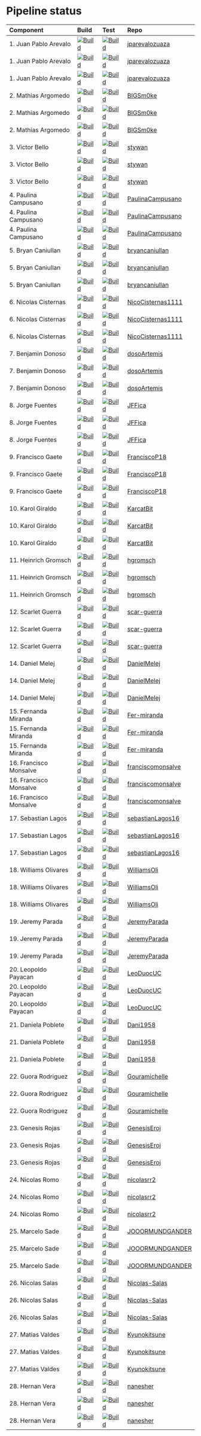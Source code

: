 # Pipeline status
Component | Build | Test | Repo 
|:-----|:-------|:-----|:-----
|1. Juan Pablo Arevalo|[![Build](https://github.com/jparevalozuaza/dsy1103-for-books/actions/workflows/build.yml/badge.svg)](https://github.com/jparevalozuaza/dsy1103-for-books/actions/workflows/build.yml)|[![Build](https://github.com/jparevalozuaza/dsy1103-for-books/actions/workflows/tests.yml/badge.svg)](https://github.com/jparevalozuaza/dsy1103-for-books/actions/workflows/tests.yml)|[jparevalozuaza](https://github.com/jparevalozuaza/dsy1103-for-books)
|1. Juan Pablo Arevalo|[![Build](https://github.com/jparevalozuaza/dsy1103-for-loans/actions/workflows/build.yml/badge.svg)](https://github.com/jparevalozuaza/dsy1103-for-loans/actions/workflows/build.yml)|[![Build](https://github.com/jparevalozuaza/dsy1103-for-loans/actions/workflows/tests.yml/badge.svg)](https://github.com/jparevalozuaza/dsy1103-for-loans/actions/workflows/tests.yml)|[jparevalozuaza](https://github.com/jparevalozuaza/dsy1103-for-loans)
|1. Juan Pablo Arevalo|[![Build](https://github.com/jparevalozuaza/dsy1103-for-users/actions/workflows/build.yml/badge.svg)](https://github.com/jparevalozuaza/dsy1103-for-users/actions/workflows/build.yml)|[![Build](https://github.com/jparevalozuaza/dsy1103-for-users/actions/workflows/tests.yml/badge.svg)](https://github.com/jparevalozuaza/dsy1103-for-users/actions/workflows/tests.yml)|[jparevalozuaza](https://github.com/jparevalozuaza/dsy1103-for-users)
|2. Mathias Argomedo|[![Build](https://github.com/BIGSm0ke/dsy1103-for-books/actions/workflows/build.yml/badge.svg)](https://github.com/BIGSm0ke/dsy1103-for-books/actions/workflows/build.yml)|[![Build](https://github.com/BIGSm0ke/dsy1103-for-books/actions/workflows/tests.yml/badge.svg)](https://github.com/BIGSm0ke/dsy1103-for-books/actions/workflows/tests.yml)|[BIGSm0ke](https://github.com/BIGSm0ke/dsy1103-for-books)
|2. Mathias Argomedo|[![Build](https://github.com/BIGSm0ke/dsy1103-for-loans/actions/workflows/build.yml/badge.svg)](https://github.com/BIGSm0ke/dsy1103-for-loans/actions/workflows/build.yml)|[![Build](https://github.com/BIGSm0ke/dsy1103-for-loans/actions/workflows/tests.yml/badge.svg)](https://github.com/BIGSm0ke/dsy1103-for-loans/actions/workflows/tests.yml)|[BIGSm0ke](https://github.com/BIGSm0ke/dsy1103-for-loans)
|2. Mathias Argomedo|[![Build](https://github.com/BIGSm0ke/dsy1103-for-users/actions/workflows/build.yml/badge.svg)](https://github.com/BIGSm0ke/dsy1103-for-users/actions/workflows/build.yml)|[![Build](https://github.com/BIGSm0ke/dsy1103-for-users/actions/workflows/tests.yml/badge.svg)](https://github.com/BIGSm0ke/dsy1103-for-users/actions/workflows/tests.yml)|[BIGSm0ke](https://github.com/BIGSm0ke/dsy1103-for-users)
|3. Victor Bello|[![Build](https://github.com/stywan/dsy1103-for-books/actions/workflows/build.yml/badge.svg)](https://github.com/stywan/dsy1103-for-books/actions/workflows/build.yml)|[![Build](https://github.com/stywan/dsy1103-for-books/actions/workflows/tests.yml/badge.svg)](https://github.com/stywan/dsy1103-for-books/actions/workflows/tests.yml)|[stywan](https://github.com/stywan/dsy1103-for-books)
|3. Victor Bello|[![Build](https://github.com/stywan/dsy1103-for-loans/actions/workflows/build.yml/badge.svg)](https://github.com/stywan/dsy1103-for-loans/actions/workflows/build.yml)|[![Build](https://github.com/stywan/dsy1103-for-loans/actions/workflows/tests.yml/badge.svg)](https://github.com/stywan/dsy1103-for-loans/actions/workflows/tests.yml)|[stywan](https://github.com/stywan/dsy1103-for-loans)
|3. Victor Bello|[![Build](https://github.com/stywan/dsy1103-for-users/actions/workflows/build.yml/badge.svg)](https://github.com/stywan/dsy1103-for-users/actions/workflows/build.yml)|[![Build](https://github.com/stywan/dsy1103-for-users/actions/workflows/tests.yml/badge.svg)](https://github.com/stywan/dsy1103-for-users/actions/workflows/tests.yml)|[stywan](https://github.com/stywan/dsy1103-for-users)
|4. Paulina Campusano|[![Build](https://github.com/PaulinaCampusano/dsy1103-for-books/actions/workflows/build.yml/badge.svg)](https://github.com/PaulinaCampusano/dsy1103-for-books/actions/workflows/build.yml)|[![Build](https://github.com/PaulinaCampusano/dsy1103-for-books/actions/workflows/tests.yml/badge.svg)](https://github.com/PaulinaCampusano/dsy1103-for-books/actions/workflows/tests.yml)|[PaulinaCampusano](https://github.com/PaulinaCampusano/dsy1103-for-books)
|4. Paulina Campusano|[![Build](https://github.com/PaulinaCampusano/dsy1103-for-loans/actions/workflows/build.yml/badge.svg)](https://github.com/PaulinaCampusano/dsy1103-for-loans/actions/workflows/build.yml)|[![Build](https://github.com/PaulinaCampusano/dsy1103-for-loans/actions/workflows/tests.yml/badge.svg)](https://github.com/PaulinaCampusano/dsy1103-for-loans/actions/workflows/tests.yml)|[PaulinaCampusano](https://github.com/PaulinaCampusano/dsy1103-for-loans)
|4. Paulina Campusano|[![Build](https://github.com/PaulinaCampusano/dsy1103-for-users/actions/workflows/build.yml/badge.svg)](https://github.com/PaulinaCampusano/dsy1103-for-users/actions/workflows/build.yml)|[![Build](https://github.com/PaulinaCampusano/dsy1103-for-users/actions/workflows/tests.yml/badge.svg)](https://github.com/PaulinaCampusano/dsy1103-for-users/actions/workflows/tests.yml)|[PaulinaCampusano](https://github.com/PaulinaCampusano/dsy1103-for-users)
|5. Bryan Caniullan|[![Build](https://github.com/bryancaniullan/dsy1103-for-books/actions/workflows/build.yml/badge.svg)](https://github.com/bryancaniullan/dsy1103-for-books/actions/workflows/build.yml)|[![Build](https://github.com/bryancaniullan/dsy1103-for-books/actions/workflows/tests.yml/badge.svg)](https://github.com/bryancaniullan/dsy1103-for-books/actions/workflows/tests.yml)|[bryancaniullan](https://github.com/bryancaniullan/dsy1103-for-books)
|5. Bryan Caniullan|[![Build](https://github.com/bryancaniullan/dsy1103-for-loans/actions/workflows/build.yml/badge.svg)](https://github.com/bryancaniullan/dsy1103-for-loans/actions/workflows/build.yml)|[![Build](https://github.com/bryancaniullan/dsy1103-for-loans/actions/workflows/tests.yml/badge.svg)](https://github.com/bryancaniullan/dsy1103-for-loans/actions/workflows/tests.yml)|[bryancaniullan](https://github.com/bryancaniullan/dsy1103-for-loans)
|5. Bryan Caniullan|[![Build](https://github.com/bryancaniullan/dsy1103-for-users/actions/workflows/build.yml/badge.svg)](https://github.com/bryancaniullan/dsy1103-for-users/actions/workflows/build.yml)|[![Build](https://github.com/bryancaniullan/dsy1103-for-users/actions/workflows/tests.yml/badge.svg)](https://github.com/bryancaniullan/dsy1103-for-users/actions/workflows/tests.yml)|[bryancaniullan](https://github.com/bryancaniullan/dsy1103-for-users)
|6. Nicolas Cisternas|[![Build](https://github.com/NicoCisternas1111/dsy1103-for-books/actions/workflows/build.yml/badge.svg)](https://github.com/NicoCisternas1111/dsy1103-for-books/actions/workflows/build.yml)|[![Build](https://github.com/NicoCisternas1111/dsy1103-for-books/actions/workflows/tests.yml/badge.svg)](https://github.com/NicoCisternas1111/dsy1103-for-books/actions/workflows/tests.yml)|[NicoCisternas1111](https://github.com/NicoCisternas1111/dsy1103-for-books)
|6. Nicolas Cisternas|[![Build](https://github.com/NicoCisternas1111/dsy1103-for-loans/actions/workflows/build.yml/badge.svg)](https://github.com/NicoCisternas1111/dsy1103-for-loans/actions/workflows/build.yml)|[![Build](https://github.com/NicoCisternas1111/dsy1103-for-loans/actions/workflows/tests.yml/badge.svg)](https://github.com/NicoCisternas1111/dsy1103-for-loans/actions/workflows/tests.yml)|[NicoCisternas1111](https://github.com/NicoCisternas1111/dsy1103-for-loans)
|6. Nicolas Cisternas|[![Build](https://github.com/NicoCisternas1111/dsy1103-for-users/actions/workflows/build.yml/badge.svg)](https://github.com/NicoCisternas1111/dsy1103-for-users/actions/workflows/build.yml)|[![Build](https://github.com/NicoCisternas1111/dsy1103-for-users/actions/workflows/tests.yml/badge.svg)](https://github.com/NicoCisternas1111/dsy1103-for-users/actions/workflows/tests.yml)|[NicoCisternas1111](https://github.com/NicoCisternas1111/dsy1103-for-users)
|7. Benjamin Donoso|[![Build](https://github.com/dosoArtemis/dsy1103-for-books/actions/workflows/build.yml/badge.svg)](https://github.com/dosoArtemis/dsy1103-for-books/actions/workflows/build.yml)|[![Build](https://github.com/dosoArtemis/dsy1103-for-books/actions/workflows/tests.yml/badge.svg)](https://github.com/dosoArtemis/dsy1103-for-books/actions/workflows/tests.yml)|[dosoArtemis](https://github.com/dosoArtemis/dsy1103-for-books)
|7. Benjamin Donoso|[![Build](https://github.com/dosoArtemis/dsy1103-for-loans/actions/workflows/build.yml/badge.svg)](https://github.com/dosoArtemis/dsy1103-for-loans/actions/workflows/build.yml)|[![Build](https://github.com/dosoArtemis/dsy1103-for-loans/actions/workflows/tests.yml/badge.svg)](https://github.com/dosoArtemis/dsy1103-for-loans/actions/workflows/tests.yml)|[dosoArtemis](https://github.com/dosoArtemis/dsy1103-for-loans)
|7. Benjamin Donoso|[![Build](https://github.com/dosoArtemis/dsy1103-for-users/actions/workflows/build.yml/badge.svg)](https://github.com/dosoArtemis/dsy1103-for-users/actions/workflows/build.yml)|[![Build](https://github.com/dosoArtemis/dsy1103-for-users/actions/workflows/tests.yml/badge.svg)](https://github.com/dosoArtemis/dsy1103-for-users/actions/workflows/tests.yml)|[dosoArtemis](https://github.com/dosoArtemis/dsy1103-for-users)
|8. Jorge Fuentes|[![Build](https://github.com/JFFica/dsy1103-for-books/actions/workflows/build.yml/badge.svg)](https://github.com/JFFica/dsy1103-for-books/actions/workflows/build.yml)|[![Build](https://github.com/JFFica/dsy1103-for-books/actions/workflows/tests.yml/badge.svg)](https://github.com/JFFica/dsy1103-for-books/actions/workflows/tests.yml)|[JFFica](https://github.com/JFFica/dsy1103-for-books)
|8. Jorge Fuentes|[![Build](https://github.com/JFFica/dsy1103-for-loans/actions/workflows/build.yml/badge.svg)](https://github.com/JFFica/dsy1103-for-loans/actions/workflows/build.yml)|[![Build](https://github.com/JFFica/dsy1103-for-loans/actions/workflows/tests.yml/badge.svg)](https://github.com/JFFica/dsy1103-for-loans/actions/workflows/tests.yml)|[JFFica](https://github.com/JFFica/dsy1103-for-loans)
|8. Jorge Fuentes|[![Build](https://github.com/JFFica/dsy1103-for-users/actions/workflows/build.yml/badge.svg)](https://github.com/JFFica/dsy1103-for-users/actions/workflows/build.yml)|[![Build](https://github.com/JFFica/dsy1103-for-users/actions/workflows/tests.yml/badge.svg)](https://github.com/JFFica/dsy1103-for-users/actions/workflows/tests.yml)|[JFFica](https://github.com/JFFica/dsy1103-for-users)
|9. Francisco Gaete|[![Build](https://github.com/FranciscoP18/dsy1103-for-books/actions/workflows/build.yml/badge.svg)](https://github.com/FranciscoP18/dsy1103-for-books/actions/workflows/build.yml)|[![Build](https://github.com/FranciscoP18/dsy1103-for-books/actions/workflows/tests.yml/badge.svg)](https://github.com/FranciscoP18/dsy1103-for-books/actions/workflows/tests.yml)|[FranciscoP18](https://github.com/FranciscoP18/dsy1103-for-books)
|9. Francisco Gaete|[![Build](https://github.com/FranciscoP18/dsy1103-for-loans/actions/workflows/build.yml/badge.svg)](https://github.com/FranciscoP18/dsy1103-for-loans/actions/workflows/build.yml)|[![Build](https://github.com/FranciscoP18/dsy1103-for-loans/actions/workflows/tests.yml/badge.svg)](https://github.com/FranciscoP18/dsy1103-for-loans/actions/workflows/tests.yml)|[FranciscoP18](https://github.com/FranciscoP18/dsy1103-for-loans)
|9. Francisco Gaete|[![Build](https://github.com/FranciscoP18/dsy1103-for-users/actions/workflows/build.yml/badge.svg)](https://github.com/FranciscoP18/dsy1103-for-users/actions/workflows/build.yml)|[![Build](https://github.com/FranciscoP18/dsy1103-for-users/actions/workflows/tests.yml/badge.svg)](https://github.com/FranciscoP18/dsy1103-for-users/actions/workflows/tests.yml)|[FranciscoP18](https://github.com/FranciscoP18/dsy1103-for-users)
|10. Karol Giraldo|[![Build](https://github.com/KarcatBit/dsy1103-for-books/actions/workflows/build.yml/badge.svg)](https://github.com/KarcatBit/dsy1103-for-books/actions/workflows/build.yml)|[![Build](https://github.com/KarcatBit/dsy1103-for-books/actions/workflows/tests.yml/badge.svg)](https://github.com/KarcatBit/dsy1103-for-books/actions/workflows/tests.yml)|[KarcatBit](https://github.com/KarcatBit/dsy1103-for-books)
|10. Karol Giraldo|[![Build](https://github.com/KarcatBit/dsy1103-for-loans/actions/workflows/build.yml/badge.svg)](https://github.com/KarcatBit/dsy1103-for-loans/actions/workflows/build.yml)|[![Build](https://github.com/KarcatBit/dsy1103-for-loans/actions/workflows/tests.yml/badge.svg)](https://github.com/KarcatBit/dsy1103-for-loans/actions/workflows/tests.yml)|[KarcatBit](https://github.com/KarcatBit/dsy1103-for-loans)
|10. Karol Giraldo|[![Build](https://github.com/KarcatBit/dsy1103-for-users/actions/workflows/build.yml/badge.svg)](https://github.com/KarcatBit/dsy1103-for-users/actions/workflows/build.yml)|[![Build](https://github.com/KarcatBit/dsy1103-for-users/actions/workflows/tests.yml/badge.svg)](https://github.com/KarcatBit/dsy1103-for-users/actions/workflows/tests.yml)|[KarcatBit](https://github.com/KarcatBit/dsy1103-for-users)
|11. Heinrich Gromsch|[![Build](https://github.com/hgromsch/dsy1103-for-books/actions/workflows/build.yml/badge.svg)](https://github.com/hgromsch/dsy1103-for-books/actions/workflows/build.yml)|[![Build](https://github.com/hgromsch/dsy1103-for-books/actions/workflows/tests.yml/badge.svg)](https://github.com/hgromsch/dsy1103-for-books/actions/workflows/tests.yml)|[hgromsch](https://github.com/hgromsch/dsy1103-for-books)
|11. Heinrich Gromsch|[![Build](https://github.com/hgromsch/dsy1103-for-loans/actions/workflows/build.yml/badge.svg)](https://github.com/hgromsch/dsy1103-for-loans/actions/workflows/build.yml)|[![Build](https://github.com/hgromsch/dsy1103-for-loans/actions/workflows/tests.yml/badge.svg)](https://github.com/hgromsch/dsy1103-for-loans/actions/workflows/tests.yml)|[hgromsch](https://github.com/hgromsch/dsy1103-for-loans)
|11. Heinrich Gromsch|[![Build](https://github.com/hgromsch/dsy1103-for-users/actions/workflows/build.yml/badge.svg)](https://github.com/hgromsch/dsy1103-for-users/actions/workflows/build.yml)|[![Build](https://github.com/hgromsch/dsy1103-for-users/actions/workflows/tests.yml/badge.svg)](https://github.com/hgromsch/dsy1103-for-users/actions/workflows/tests.yml)|[hgromsch](https://github.com/hgromsch/dsy1103-for-users)
|12. Scarlet Guerra|[![Build](https://github.com/scar-guerra/dsy1103-for-books/actions/workflows/build.yml/badge.svg)](https://github.com/scar-guerra/dsy1103-for-books/actions/workflows/build.yml)|[![Build](https://github.com/scar-guerra/dsy1103-for-books/actions/workflows/tests.yml/badge.svg)](https://github.com/scar-guerra/dsy1103-for-books/actions/workflows/tests.yml)|[scar-guerra](https://github.com/scar-guerra/dsy1103-for-books)
|12. Scarlet Guerra|[![Build](https://github.com/scar-guerra/dsy1103-for-loans/actions/workflows/build.yml/badge.svg)](https://github.com/scar-guerra/dsy1103-for-loans/actions/workflows/build.yml)|[![Build](https://github.com/scar-guerra/dsy1103-for-loans/actions/workflows/tests.yml/badge.svg)](https://github.com/scar-guerra/dsy1103-for-loans/actions/workflows/tests.yml)|[scar-guerra](https://github.com/scar-guerra/dsy1103-for-loans)
|12. Scarlet Guerra|[![Build](https://github.com/scar-guerra/dsy1103-for-users/actions/workflows/build.yml/badge.svg)](https://github.com/scar-guerra/dsy1103-for-users/actions/workflows/build.yml)|[![Build](https://github.com/scar-guerra/dsy1103-for-users/actions/workflows/tests.yml/badge.svg)](https://github.com/scar-guerra/dsy1103-for-users/actions/workflows/tests.yml)|[scar-guerra](https://github.com/scar-guerra/dsy1103-for-users)
|14. Daniel Melej|[![Build](https://github.com/DanielMelej/dsy1103-for-books/actions/workflows/build.yml/badge.svg)](https://github.com/DanielMelej/dsy1103-for-books/actions/workflows/build.yml)|[![Build](https://github.com/DanielMelej/dsy1103-for-books/actions/workflows/tests.yml/badge.svg)](https://github.com/DanielMelej/dsy1103-for-books/actions/workflows/tests.yml)|[DanielMelej](https://github.com/DanielMelej/dsy1103-for-books)
|14. Daniel Melej|[![Build](https://github.com/DanielMelej/dsy1103-for-loans/actions/workflows/build.yml/badge.svg)](https://github.com/DanielMelej/dsy1103-for-loans/actions/workflows/build.yml)|[![Build](https://github.com/DanielMelej/dsy1103-for-loans/actions/workflows/tests.yml/badge.svg)](https://github.com/DanielMelej/dsy1103-for-loans/actions/workflows/tests.yml)|[DanielMelej](https://github.com/DanielMelej/dsy1103-for-loans)
|14. Daniel Melej|[![Build](https://github.com/DanielMelej/dsy1103-for-users/actions/workflows/build.yml/badge.svg)](https://github.com/DanielMelej/dsy1103-for-users/actions/workflows/build.yml)|[![Build](https://github.com/DanielMelej/dsy1103-for-users/actions/workflows/tests.yml/badge.svg)](https://github.com/DanielMelej/dsy1103-for-users/actions/workflows/tests.yml)|[DanielMelej](https://github.com/DanielMelej/dsy1103-for-users)
|15. Fernanda Miranda|[![Build](https://github.com/Fer-miranda/dsy1103-for-books/actions/workflows/build.yml/badge.svg)](https://github.com/Fer-miranda/dsy1103-for-books/actions/workflows/build.yml)|[![Build](https://github.com/Fer-miranda/dsy1103-for-books/actions/workflows/tests.yml/badge.svg)](https://github.com/Fer-miranda/dsy1103-for-books/actions/workflows/tests.yml)|[Fer-miranda](https://github.com/Fer-miranda/dsy1103-for-books)
|15. Fernanda Miranda|[![Build](https://github.com/Fer-miranda/dsy1103-for-loans/actions/workflows/build.yml/badge.svg)](https://github.com/Fer-miranda/dsy1103-for-loans/actions/workflows/build.yml)|[![Build](https://github.com/Fer-miranda/dsy1103-for-loans/actions/workflows/tests.yml/badge.svg)](https://github.com/Fer-miranda/dsy1103-for-loans/actions/workflows/tests.yml)|[Fer-miranda](https://github.com/Fer-miranda/dsy1103-for-loans)
|15. Fernanda Miranda|[![Build](https://github.com/Fer-miranda/dsy1103-for-users/actions/workflows/build.yml/badge.svg)](https://github.com/Fer-miranda/dsy1103-for-users/actions/workflows/build.yml)|[![Build](https://github.com/Fer-miranda/dsy1103-for-users/actions/workflows/tests.yml/badge.svg)](https://github.com/Fer-miranda/dsy1103-for-users/actions/workflows/tests.yml)|[Fer-miranda](https://github.com/Fer-miranda/dsy1103-for-users)
|16. Francisco Monsalve|[![Build](https://github.com/franciscomonsalve/dsy1103-for-books/actions/workflows/build.yml/badge.svg)](https://github.com/franciscomonsalve/dsy1103-for-books/actions/workflows/build.yml)|[![Build](https://github.com/franciscomonsalve/dsy1103-for-books/actions/workflows/tests.yml/badge.svg)](https://github.com/franciscomonsalve/dsy1103-for-books/actions/workflows/tests.yml)|[franciscomonsalve](https://github.com/franciscomonsalve/dsy1103-for-books)
|16. Francisco Monsalve|[![Build](https://github.com/franciscomonsalve/dsy1103-for-loans/actions/workflows/build.yml/badge.svg)](https://github.com/franciscomonsalve/dsy1103-for-loans/actions/workflows/build.yml)|[![Build](https://github.com/franciscomonsalve/dsy1103-for-loans/actions/workflows/tests.yml/badge.svg)](https://github.com/franciscomonsalve/dsy1103-for-loans/actions/workflows/tests.yml)|[franciscomonsalve](https://github.com/franciscomonsalve/dsy1103-for-loans)
|16. Francisco Monsalve|[![Build](https://github.com/franciscomonsalve/dsy1103-for-users/actions/workflows/build.yml/badge.svg)](https://github.com/franciscomonsalve/dsy1103-for-users/actions/workflows/build.yml)|[![Build](https://github.com/franciscomonsalve/dsy1103-for-users/actions/workflows/tests.yml/badge.svg)](https://github.com/franciscomonsalve/dsy1103-for-users/actions/workflows/tests.yml)|[franciscomonsalve](https://github.com/franciscomonsalve/dsy1103-for-users)
|17. Sebastian Lagos|[![Build](https://github.com/sebastianLagos16/dsy1103-for-books/actions/workflows/build.yml/badge.svg)](https://github.com/sebastianLagos16/dsy1103-for-books/actions/workflows/build.yml)|[![Build](https://github.com/sebastianLagos16/dsy1103-for-books/actions/workflows/tests.yml/badge.svg)](https://github.com/sebastianLagos16/dsy1103-for-books/actions/workflows/tests.yml)|[sebastianLagos16](https://github.com/sebastianLagos16/dsy1103-for-books)
|17. Sebastian Lagos|[![Build](https://github.com/sebastianLagos16/dsy1103-for-loans/actions/workflows/build.yml/badge.svg)](https://github.com/sebastianLagos16/dsy1103-for-loans/actions/workflows/build.yml)|[![Build](https://github.com/sebastianLagos16/dsy1103-for-loans/actions/workflows/tests.yml/badge.svg)](https://github.com/sebastianLagos16/dsy1103-for-loans/actions/workflows/tests.yml)|[sebastianLagos16](https://github.com/sebastianLagos16/dsy1103-for-loans)
|17. Sebastian Lagos|[![Build](https://github.com/sebastianLagos16/dsy1103-for-users/actions/workflows/build.yml/badge.svg)](https://github.com/sebastianLagos16/dsy1103-for-users/actions/workflows/build.yml)|[![Build](https://github.com/sebastianLagos16/dsy1103-for-users/actions/workflows/tests.yml/badge.svg)](https://github.com/sebastianLagos16/dsy1103-for-users/actions/workflows/tests.yml)|[sebastianLagos16](https://github.com/sebastianLagos16/dsy1103-for-users)
|18. Williams Olivares|[![Build](https://github.com/WilliamsOli/dsy1103-for-books/actions/workflows/build.yml/badge.svg)](https://github.com/WilliamsOli/dsy1103-for-books/actions/workflows/build.yml)|[![Build](https://github.com/WilliamsOli/dsy1103-for-books/actions/workflows/tests.yml/badge.svg)](https://github.com/WilliamsOli/dsy1103-for-books/actions/workflows/tests.yml)|[WilliamsOli](https://github.com/WilliamsOli/dsy1103-for-books)
|18. Williams Olivares|[![Build](https://github.com/WilliamsOli/dsy1103-for-loans/actions/workflows/build.yml/badge.svg)](https://github.com/WilliamsOli/dsy1103-for-loans/actions/workflows/build.yml)|[![Build](https://github.com/WilliamsOli/dsy1103-for-loans/actions/workflows/tests.yml/badge.svg)](https://github.com/WilliamsOli/dsy1103-for-loans/actions/workflows/tests.yml)|[WilliamsOli](https://github.com/WilliamsOli/dsy1103-for-loans)
|18. Williams Olivares|[![Build](https://github.com/WilliamsOli/dsy1103-for-users/actions/workflows/build.yml/badge.svg)](https://github.com/WilliamsOli/dsy1103-for-users/actions/workflows/build.yml)|[![Build](https://github.com/WilliamsOli/dsy1103-for-users/actions/workflows/tests.yml/badge.svg)](https://github.com/WilliamsOli/dsy1103-for-users/actions/workflows/tests.yml)|[WilliamsOli](https://github.com/WilliamsOli/dsy1103-for-users)
|19. Jeremy Parada|[![Build](https://github.com/JeremyParada/dsy1103-for-books/actions/workflows/build.yml/badge.svg)](https://github.com/JeremyParada/dsy1103-for-books/actions/workflows/build.yml)|[![Build](https://github.com/JeremyParada/dsy1103-for-books/actions/workflows/tests.yml/badge.svg)](https://github.com/JeremyParada/dsy1103-for-books/actions/workflows/tests.yml)|[JeremyParada](https://github.com/JeremyParada/dsy1103-for-books)
|19. Jeremy Parada|[![Build](https://github.com/JeremyParada/dsy1103-for-loans/actions/workflows/build.yml/badge.svg)](https://github.com/JeremyParada/dsy1103-for-loans/actions/workflows/build.yml)|[![Build](https://github.com/JeremyParada/dsy1103-for-loans/actions/workflows/tests.yml/badge.svg)](https://github.com/JeremyParada/dsy1103-for-loans/actions/workflows/tests.yml)|[JeremyParada](https://github.com/JeremyParada/dsy1103-for-loans)
|19. Jeremy Parada|[![Build](https://github.com/JeremyParada/dsy1103-for-users/actions/workflows/build.yml/badge.svg)](https://github.com/JeremyParada/dsy1103-for-users/actions/workflows/build.yml)|[![Build](https://github.com/JeremyParada/dsy1103-for-users/actions/workflows/tests.yml/badge.svg)](https://github.com/JeremyParada/dsy1103-for-users/actions/workflows/tests.yml)|[JeremyParada](https://github.com/JeremyParada/dsy1103-for-users)
|20. Leopoldo Payacan|[![Build](https://github.com/LeoDuocUC/dsy1103-for-books/actions/workflows/build.yml/badge.svg)](https://github.com/LeoDuocUC/dsy1103-for-books/actions/workflows/build.yml)|[![Build](https://github.com/LeoDuocUC/dsy1103-for-books/actions/workflows/tests.yml/badge.svg)](https://github.com/LeoDuocUC/dsy1103-for-books/actions/workflows/tests.yml)|[LeoDuocUC](https://github.com/LeoDuocUC/dsy1103-for-books)
|20. Leopoldo Payacan|[![Build](https://github.com/LeoDuocUC/dsy1103-for-loans/actions/workflows/build.yml/badge.svg)](https://github.com/LeoDuocUC/dsy1103-for-loans/actions/workflows/build.yml)|[![Build](https://github.com/LeoDuocUC/dsy1103-for-loans/actions/workflows/tests.yml/badge.svg)](https://github.com/LeoDuocUC/dsy1103-for-loans/actions/workflows/tests.yml)|[LeoDuocUC](https://github.com/LeoDuocUC/dsy1103-for-loans)
|20. Leopoldo Payacan|[![Build](https://github.com/LeoDuocUC/dsy1103-for-users/actions/workflows/build.yml/badge.svg)](https://github.com/LeoDuocUC/dsy1103-for-users/actions/workflows/build.yml)|[![Build](https://github.com/LeoDuocUC/dsy1103-for-users/actions/workflows/tests.yml/badge.svg)](https://github.com/LeoDuocUC/dsy1103-for-users/actions/workflows/tests.yml)|[LeoDuocUC](https://github.com/LeoDuocUC/dsy1103-for-users)
|21. Daniela Poblete|[![Build](https://github.com/Dani1958/dsy1103-for-books/actions/workflows/build.yml/badge.svg)](https://github.com/Dani1958/dsy1103-for-books/actions/workflows/build.yml)|[![Build](https://github.com/Dani1958/dsy1103-for-books/actions/workflows/tests.yml/badge.svg)](https://github.com/Dani1958/dsy1103-for-books/actions/workflows/tests.yml)|[Dani1958](https://github.com/Dani1958/dsy1103-for-books)
|21. Daniela Poblete|[![Build](https://github.com/Dani1958/dsy1103-for-loans/actions/workflows/build.yml/badge.svg)](https://github.com/Dani1958/dsy1103-for-loans/actions/workflows/build.yml)|[![Build](https://github.com/Dani1958/dsy1103-for-loans/actions/workflows/tests.yml/badge.svg)](https://github.com/Dani1958/dsy1103-for-loans/actions/workflows/tests.yml)|[Dani1958](https://github.com/Dani1958/dsy1103-for-loans)
|21. Daniela Poblete|[![Build](https://github.com/Dani1958/dsy1103-for-users/actions/workflows/build.yml/badge.svg)](https://github.com/Dani1958/dsy1103-for-users/actions/workflows/build.yml)|[![Build](https://github.com/Dani1958/dsy1103-for-users/actions/workflows/tests.yml/badge.svg)](https://github.com/Dani1958/dsy1103-for-users/actions/workflows/tests.yml)|[Dani1958](https://github.com/Dani1958/dsy1103-for-users)
|22. Guora Rodriguez|[![Build](https://github.com/Gouramichelle/dsy1103-for-books/actions/workflows/build.yml/badge.svg)](https://github.com/Gouramichelle/dsy1103-for-books/actions/workflows/build.yml)|[![Build](https://github.com/Gouramichelle/dsy1103-for-books/actions/workflows/tests.yml/badge.svg)](https://github.com/Gouramichelle/dsy1103-for-books/actions/workflows/tests.yml)|[Gouramichelle](https://github.com/Gouramichelle/dsy1103-for-books)
|22. Guora Rodriguez|[![Build](https://github.com/Gouramichelle/dsy1103-for-loans/actions/workflows/build.yml/badge.svg)](https://github.com/Gouramichelle/dsy1103-for-loans/actions/workflows/build.yml)|[![Build](https://github.com/Gouramichelle/dsy1103-for-loans/actions/workflows/tests.yml/badge.svg)](https://github.com/Gouramichelle/dsy1103-for-loans/actions/workflows/tests.yml)|[Gouramichelle](https://github.com/Gouramichelle/dsy1103-for-loans)
|22. Guora Rodriguez|[![Build](https://github.com/Gouramichelle/dsy1103-for-users/actions/workflows/build.yml/badge.svg)](https://github.com/Gouramichelle/dsy1103-for-users/actions/workflows/build.yml)|[![Build](https://github.com/Gouramichelle/dsy1103-for-users/actions/workflows/tests.yml/badge.svg)](https://github.com/Gouramichelle/dsy1103-for-users/actions/workflows/tests.yml)|[Gouramichelle](https://github.com/Gouramichelle/dsy1103-for-users)
|23. Genesis Rojas|[![Build](https://github.com/GenesisEroj/dsy1103-for-books/actions/workflows/build.yml/badge.svg)](https://github.com/GenesisEroj/dsy1103-for-books/actions/workflows/build.yml)|[![Build](https://github.com/GenesisEroj/dsy1103-for-books/actions/workflows/tests.yml/badge.svg)](https://github.com/GenesisEroj/dsy1103-for-books/actions/workflows/tests.yml)|[GenesisEroj](https://github.com/GenesisEroj/dsy1103-for-books)
|23. Genesis Rojas|[![Build](https://github.com/GenesisEroj/dsy1103-for-loans/actions/workflows/build.yml/badge.svg)](https://github.com/GenesisEroj/dsy1103-for-loans/actions/workflows/build.yml)|[![Build](https://github.com/GenesisEroj/dsy1103-for-loans/actions/workflows/tests.yml/badge.svg)](https://github.com/GenesisEroj/dsy1103-for-loans/actions/workflows/tests.yml)|[GenesisEroj](https://github.com/GenesisEroj/dsy1103-for-loans)
|23. Genesis Rojas|[![Build](https://github.com/GenesisEroj/dsy1103-for-users/actions/workflows/build.yml/badge.svg)](https://github.com/GenesisEroj/dsy1103-for-users/actions/workflows/build.yml)|[![Build](https://github.com/GenesisEroj/dsy1103-for-users/actions/workflows/tests.yml/badge.svg)](https://github.com/GenesisEroj/dsy1103-for-users/actions/workflows/tests.yml)|[GenesisEroj](https://github.com/GenesisEroj/dsy1103-for-users)
|24. Nicolas Romo|[![Build](https://github.com/nicolasrr2/dsy1103-for-books/actions/workflows/build.yml/badge.svg)](https://github.com/nicolasrr2/dsy1103-for-books/actions/workflows/build.yml)|[![Build](https://github.com/nicolasrr2/dsy1103-for-books/actions/workflows/tests.yml/badge.svg)](https://github.com/nicolasrr2/dsy1103-for-books/actions/workflows/tests.yml)|[nicolasrr2](https://github.com/nicolasrr2/dsy1103-for-books)
|24. Nicolas Romo|[![Build](https://github.com/nicolasrr2/dsy1103-for-loans/actions/workflows/build.yml/badge.svg)](https://github.com/nicolasrr2/dsy1103-for-loans/actions/workflows/build.yml)|[![Build](https://github.com/nicolasrr2/dsy1103-for-loans/actions/workflows/tests.yml/badge.svg)](https://github.com/nicolasrr2/dsy1103-for-loans/actions/workflows/tests.yml)|[nicolasrr2](https://github.com/nicolasrr2/dsy1103-for-loans)
|24. Nicolas Romo|[![Build](https://github.com/nicolasrr2/dsy1103-for-users/actions/workflows/build.yml/badge.svg)](https://github.com/nicolasrr2/dsy1103-for-users/actions/workflows/build.yml)|[![Build](https://github.com/nicolasrr2/dsy1103-for-users/actions/workflows/tests.yml/badge.svg)](https://github.com/nicolasrr2/dsy1103-for-users/actions/workflows/tests.yml)|[nicolasrr2](https://github.com/nicolasrr2/dsy1103-for-users)
|25. Marcelo Sade|[![Build](https://github.com/JOOORMUNDGANDER/dsy1103-for-books/actions/workflows/build.yml/badge.svg)](https://github.com/JOOORMUNDGANDER/dsy1103-for-books/actions/workflows/build.yml)|[![Build](https://github.com/JOOORMUNDGANDER/dsy1103-for-books/actions/workflows/tests.yml/badge.svg)](https://github.com/JOOORMUNDGANDER/dsy1103-for-books/actions/workflows/tests.yml)|[JOOORMUNDGANDER](https://github.com/JOOORMUNDGANDER/dsy1103-for-books)
|25. Marcelo Sade|[![Build](https://github.com/JOOORMUNDGANDER/dsy1103-for-loans/actions/workflows/build.yml/badge.svg)](https://github.com/JOOORMUNDGANDER/dsy1103-for-loans/actions/workflows/build.yml)|[![Build](https://github.com/JOOORMUNDGANDER/dsy1103-for-loans/actions/workflows/tests.yml/badge.svg)](https://github.com/JOOORMUNDGANDER/dsy1103-for-loans/actions/workflows/tests.yml)|[JOOORMUNDGANDER](https://github.com/JOOORMUNDGANDER/dsy1103-for-loans)
|25. Marcelo Sade|[![Build](https://github.com/JOOORMUNDGANDER/dsy1103-for-users/actions/workflows/build.yml/badge.svg)](https://github.com/JOOORMUNDGANDER/dsy1103-for-users/actions/workflows/build.yml)|[![Build](https://github.com/JOOORMUNDGANDER/dsy1103-for-users/actions/workflows/tests.yml/badge.svg)](https://github.com/JOOORMUNDGANDER/dsy1103-for-users/actions/workflows/tests.yml)|[JOOORMUNDGANDER](https://github.com/JOOORMUNDGANDER/dsy1103-for-users)
|26. Nicolas Salas|[![Build](https://github.com/Nicolas-Salas/dsy1103-for-books/actions/workflows/build.yml/badge.svg)](https://github.com/Nicolas-Salas/dsy1103-for-books/actions/workflows/build.yml)|[![Build](https://github.com/Nicolas-Salas/dsy1103-for-books/actions/workflows/tests.yml/badge.svg)](https://github.com/Nicolas-Salas/dsy1103-for-books/actions/workflows/tests.yml)|[Nicolas-Salas](https://github.com/Nicolas-Salas/dsy1103-for-books)
|26. Nicolas Salas|[![Build](https://github.com/Nicolas-Salas/dsy1103-for-loans/actions/workflows/build.yml/badge.svg)](https://github.com/Nicolas-Salas/dsy1103-for-loans/actions/workflows/build.yml)|[![Build](https://github.com/Nicolas-Salas/dsy1103-for-loans/actions/workflows/tests.yml/badge.svg)](https://github.com/Nicolas-Salas/dsy1103-for-loans/actions/workflows/tests.yml)|[Nicolas-Salas](https://github.com/Nicolas-Salas/dsy1103-for-loans)
|26. Nicolas Salas|[![Build](https://github.com/Nicolas-Salas/dsy1103-for-users/actions/workflows/build.yml/badge.svg)](https://github.com/Nicolas-Salas/dsy1103-for-users/actions/workflows/build.yml)|[![Build](https://github.com/Nicolas-Salas/dsy1103-for-users/actions/workflows/tests.yml/badge.svg)](https://github.com/Nicolas-Salas/dsy1103-for-users/actions/workflows/tests.yml)|[Nicolas-Salas](https://github.com/Nicolas-Salas/dsy1103-for-users)
|27. Matias Valdes|[![Build](https://github.com/Kyunokitsune/dsy1103-for-books/actions/workflows/build.yml/badge.svg)](https://github.com/Kyunokitsune/dsy1103-for-books/actions/workflows/build.yml)|[![Build](https://github.com/Kyunokitsune/dsy1103-for-books/actions/workflows/tests.yml/badge.svg)](https://github.com/Kyunokitsune/dsy1103-for-books/actions/workflows/tests.yml)|[Kyunokitsune](https://github.com/Kyunokitsune/dsy1103-for-books)
|27. Matias Valdes|[![Build](https://github.com/Kyunokitsune/dsy1103-for-loans/actions/workflows/build.yml/badge.svg)](https://github.com/Kyunokitsune/dsy1103-for-loans/actions/workflows/build.yml)|[![Build](https://github.com/Kyunokitsune/dsy1103-for-loans/actions/workflows/tests.yml/badge.svg)](https://github.com/Kyunokitsune/dsy1103-for-loans/actions/workflows/tests.yml)|[Kyunokitsune](https://github.com/Kyunokitsune/dsy1103-for-loans)
|27. Matias Valdes|[![Build](https://github.com/Kyunokitsune/dsy1103-for-users/actions/workflows/build.yml/badge.svg)](https://github.com/Kyunokitsune/dsy1103-for-users/actions/workflows/build.yml)|[![Build](https://github.com/Kyunokitsune/dsy1103-for-users/actions/workflows/tests.yml/badge.svg)](https://github.com/Kyunokitsune/dsy1103-for-users/actions/workflows/tests.yml)|[Kyunokitsune](https://github.com/Kyunokitsune/dsy1103-for-users)
|28. Hernan Vera|[![Build](https://github.com/nanesher/dsy1103-for-books/actions/workflows/build.yml/badge.svg)](https://github.com/nanesher/dsy1103-for-books/actions/workflows/build.yml)|[![Build](https://github.com/nanesher/dsy1103-for-books/actions/workflows/tests.yml/badge.svg)](https://github.com/nanesher/dsy1103-for-books/actions/workflows/tests.yml)|[nanesher](https://github.com/nanesher/dsy1103-for-books)
|28. Hernan Vera|[![Build](https://github.com/nanesher/dsy1103-for-loans/actions/workflows/build.yml/badge.svg)](https://github.com/nanesher/dsy1103-for-loans/actions/workflows/build.yml)|[![Build](https://github.com/nanesher/dsy1103-for-loans/actions/workflows/tests.yml/badge.svg)](https://github.com/nanesher/dsy1103-for-loans/actions/workflows/tests.yml)|[nanesher](https://github.com/nanesher/dsy1103-for-loans)
|28. Hernan Vera|[![Build](https://github.com/nanesher/dsy1103-for-users/actions/workflows/build.yml/badge.svg)](https://github.com/nanesher/dsy1103-for-users/actions/workflows/build.yml)|[![Build](https://github.com/nanesher/dsy1103-for-users/actions/workflows/tests.yml/badge.svg)](https://github.com/nanesher/dsy1103-for-users/actions/workflows/tests.yml)|[nanesher](https://github.com/nanesher/dsy1103-for-users)
